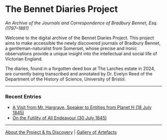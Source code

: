 # The Bennet Diaries Project
*An Archive of the Journals and Correspondence of Bradbury Bennet, Esq. (1797–1881)*

Welcome to the digital archive of the Bennet Diaries Project. This project aims to make accessible the newly discovered journals of Bradbury Bennet, a gentleman-naturalist from Somerset, whose precise and ironic observations provide a unique insight into the intellectual and social life of Victorian England.

The diaries, found in a forgotten deed box at The Larches estate in 2024, are currently being transcribed and annotated by Dr. Evelyn Reed of the Department of the History of Science, University of Bristol.

---

### Recent Entries

*   [A Visit from Mr. Hargrave, Speaker to Entities from Planet H (18 July 1845)](entries/hargrave-visit.md)
*   [On the Futility of All Endeavour (30 July 1845)](entries/futility-treatise.md)

---

[About the Project & Its Discovery](about.md) | [Gallery of Artefacts](gallery.md)
